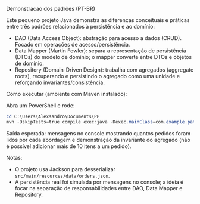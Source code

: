 
Demonstracao dos padrões (PT-BR)

Este pequeno projeto Java demonstra as diferenças conceituais e práticas entre
três padrões relacionados à persistência e ao domínio:

- DAO (Data Access Object): abstração para acesso a dados (CRUD). Focado em
	operações de acesso/persistência.
- Data Mapper (Martin Fowler): separa a representação de persistência (DTOs)
	do modelo de domínio; o mapper converte entre DTOs e objetos de domínio.
- Repository (Domain-Driven Design): trabalha com agregados (aggregate roots),
	recuperando e persistindo o agregado como uma unidade e reforçando
	invariantes/consistência.

Como executar (ambiente com Maven instalado):

Abra um PowerShell e rode:

```powershell
cd C:\Users\Alexsandro\Documents\PP
mvn -DskipTests=true compile exec:java -Dexec.mainClass=com.example.patterns.Main
```

Saída esperada: mensagens no console mostrando quantos pedidos foram lidos
por cada abordagem e demonstração da invariante do agregado (não é possível
adicionar mais de 10 itens a um pedido).

Notas:
- O projeto usa Jackson para desserializar `src/main/resources/data/orders.json`.
- A persistência real foi simulada por mensagens no console; a ideia é focar na
	separação de responsabilidades entre DAO, Data Mapper e Repository.
